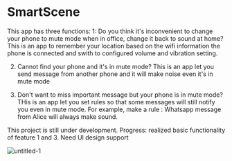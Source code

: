 # SmartScene
This app has three functions:
1: Do you think it's inconvenient to change your phone to mute mode when in office, change it back to sound at home? 
This is an app to remember your location based on the wifi information the phone is connected and swith to configured volume and vibration setting.

2. Cannot find your phone and it's in mute mode? 
This is an app let you send message from another phone and it will make noise even it's in mute mode

3. Don't want to miss important message but your phone is in mute mode?
THis is an app let you set rules so that some messages will still notify you even in mute mode.
For example, make a rule : Whatsapp message from Alice will always make sound.

This project is still under development. Progress: realized basic functionality of feature 1 and 3. Need UI design support

![untitled-1](https://cloud.githubusercontent.com/assets/1740687/6282092/b8099126-b89c-11e4-96e8-20b2863e9553.jpg)
